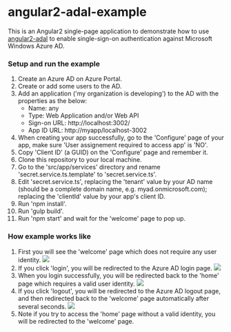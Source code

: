 # angular2-adal-example

This is an Angular2 single-page application to demonstrate how to use <a href="https://github.com/alenny/angular2-adal">angular2-adal</a> to enable single-sign-on authentication against Microsoft Windows Azure AD.

### Setup and run the example 

1. Create an Azure AD on Azure Portal.
2. Create or add some users to the AD.
3. Add an application ('my organization is developing') to the AD with the properties as the below:
   - Name: any
   - Type: Web Application and/or Web API
   - Sign-on URL: http://localhost:3002/
   - App ID URL: http://myapp/localhost-3002
4. When creating your app successfully, go to the 'Configure' page of your app, make sure 'User assignement required to access app' is 'NO'.
5. Copy 'Client ID' (a GUID) on the 'Configure' page and remember it.
6. Clone this repository to your local machine.
7. Go to the 'src/app/services' directory and rename 'secret.service.ts.template' to 'secret.service.ts'.
8. Edit 'secret.service.ts', replacing the 'tenant' value by your AD name (should be a complete domain name, e.g. myad.onmicrosoft.com); replacing the 'clientId' value by your app's client ID.
9. Run 'npm install'.
10. Run 'gulp build'.
11. Run 'npm start' and wait for the 'welcome' page to pop up.

### How example works like

1. First you will see the 'welcome' page which does not require any user identity.
<img src="https://github.com/alenny/angular2-adal-example/blob/master/pics/welcome.png?raw=true"></img>
2. If you click 'login', you will be redirected to the Azure AD login page.
<img src="https://github.com/alenny/angular2-adal-example/blob/master/pics/login.png?raw=true"></img>
3. When you login successfully, you will be redirected back to the 'home' page which requires a valid user identity.
<img src="https://github.com/alenny/angular2-adal-example/blob/master/pics/home.png?raw=true"></img>
4. If you click 'logout', you will be redirected to the Azure AD logout page, and then redirected back to the 'welcome' page automatically after several seconds.
<img src="https://github.com/alenny/angular2-adal-example/blob/master/pics/signout.png?raw=true"></img>
5. Note if you try to access the 'home' page without a valid identity, you will be redirected to the 'welcome' page.



